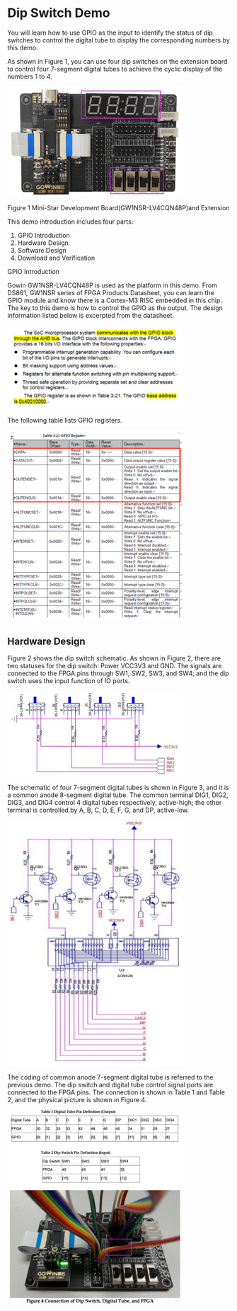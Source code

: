 # Dip Switch Demo

You will learn how to use GPIO as the input to identify the status of dip switches to control the digital tube to display the corresponding numbers by this demo.

As shown in Figure 1, you can use four dip switches on the extension board to control four 7-segment digital tubes to achieve the cyclic display of the numbers 1 to 4.

<img src="/projects/Switch Run Demo/switch_run/images/Dip_switch_ministar_board_pic.jpg" width= "400">

Figure 1 Mini-Star Development Board(GW1NSR-LV4CQN48P)and Extension

This demo introduction includes four parts:

1. GPIO Introduction
2. Hardware Design
3. Software Design
4. Download and Verification

GPIO Introduction

Gowin GW1NSR-LV4CQN48P is used as the platform in this demo. From DS861, GW1NSR series of FPGA Products Datasheet, you can learn the GPIO module and know there is a Cortex-M3 RISC embedded in this chip. The key to this demo is how to control the GPIO as the output. The design information listed below is excerpted from the datasheet.

<img src="/projects/Switch Run Demo/switch_run/images/SOC.png" width= "400">

The following table lists GPIO registers.

<img src="/projects/Switch Run Demo/switch_run/images/GPIO registers.png" width= "400">

## Hardware Design

Figure 2 shows the dip switch schematic. As shown in Figure 2, there are two statuses for the dip switch: Power VCC3V3 and GND. The signals are connected to the FPGA pins through SW1, SW2, SW3, and SW4; and the dip switch uses the input function of IO ports.


<img src="/projects/Switch Run Demo/switch_run/images/Hardware Design 1.png" width= "400">

The schematic of four 7-segment digital tubes is shown in Figure 3, and it is a common anode 8-segment digital tube. The common terminal DIG1, DIG2, DIG3, and DIG4 control 4 digital tubes respectively, active-high; the other terminal is controlled by A, B, C, D, E, F, G, and DP, active-low.

<img src="/projects/Switch Run Demo/switch_run/images/hardware design 2.png" width= "400">

The coding of common anode 7-segment digital tube is referred to the previous demo. The dip switch and digital tube control signal ports are connected to the FPGA pins. The connection is shown in Table 1 and Table 2, and the physical picture is shown in Figure 4.

<img src="/projects/Switch Run Demo/switch_run/images/Hardware Tables.png" width= "400">


<img src="/projects/Switch Run Demo/switch_run/images/Figure 4.png" width= "400">


